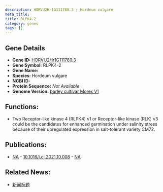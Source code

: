 ```yaml
---
description: HORVU2Hr1G111780.3 ; Hordeum vulgare
meta_title:
title: RLPK4-2
category: genes
tags: []
---
```


## Gene Details
- **Gene ID:**	[HORVU2Hr1G111780.3](https://www.maizegdb.org/gene_center/gene/HORVU2Hr1G111780.3)
- **Gene Symbol:** RLPK4-2
- **Gene Name:** 
- **Species:** Hordeum vulgare
- **NCBI ID:** [  ]()
- **Protein Sequence:** *Not Available*
- **Genome Version:** [barley cultivar Morex V1]()

## Functions:
   - Two Receptor-like kinase 4 (RLPK4) v1 or Receptor-like kinase (RLK) v3 could be the candidates for enhanced germination under salinity stress because of their upregulated expression in salt-tolerant variety CM72.

## Publications:
   - [NA]( https://www.sciencedirect.com/science/article/pii/S2214514121002178 ) - [10.1016/j.cj.2021.10.008]( https://www.sciencedirect.com/science/article/pii/S2214514121002178 ) - [NA](https://pubmed.ncbi.nlm.nih.gov/NA/)

## Related News:
   - [新闻标题](https://mp.weixin.qq.com/s?__biz=Mzg3MDEwNDEyMg==&mid=2247523216&idx=3&sn=882711e7a8af59c8b44061fb57a98c6b&chksm=ce9036c5f9e7bfd3d9eb417c0cc37f670659b24e90463751b371c04f87dca7a12e9a120984f3&scene=27#wechat_redirect)
